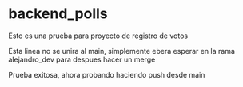 # backend_polls

Esto es una prueba para proyecto de registro de votos

Esta linea no se unira al main, simplemente ebera esperar en la rama
alejandro_dev para despues hacer un merge

Prueba exitosa, ahora probando haciendo push desde main
